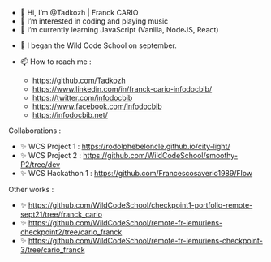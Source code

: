 - 👋 Hi, I’m @Tadkozh | Franck CARIO
- 👀 I’m interested in coding and playing music
- 🌱 I’m currently learning JavaScript (Vanilla, NodeJS, React)
<!---- 💞️ I’m looking to collaborate on ...--->
- 💞️ I began the Wild Code School on september.

- 📫 How to reach me :
  - https://github.com/Tadkozh
  - https://www.linkedin.com/in/franck-cario-infodocbib/
  - https://twitter.com/infodocbib
  - https://www.facebook.com/infodocbib
  - https://infodocbib.net/

Collaborations :
  - ✨ WCS Project 1 : https://rodolphebeloncle.github.io/city-light/
  - ✨ WCS Project 2 : https://github.com/WildCodeSchool/smoothy-P2/tree/dev
  - ✨ WCS Hackathon 1 : https://github.com/Francescosaverio1989/Flow

Other works :
  - ✨ https://github.com/WildCodeSchool/checkpoint1-portfolio-remote-sept21/tree/franck_cario
  - ✨ https://github.com/WildCodeSchool/remote-fr-lemuriens-checkpoint2/tree/cario_franck
  - ✨ https://github.com/WildCodeSchool/remote-fr-lemuriens-checkpoint-3/tree/cario_franck

<!---
Tadkozh/Tadkozh is a ✨ special ✨ repository because its `README.md` (this file) appears on your GitHub profile.
You can click the Preview link to take a look at your changes.
--->
